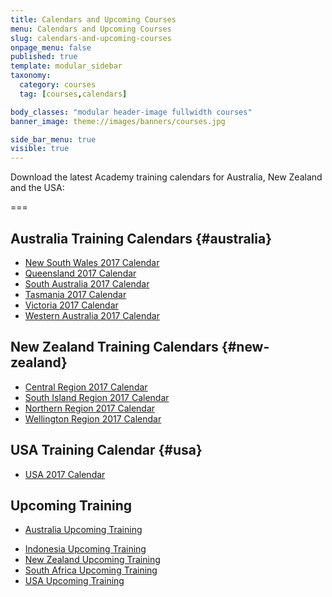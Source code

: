 ```yaml
---
title: Calendars and Upcoming Courses
menu: Calendars and Upcoming Courses
slug: calendars-and-upcoming-courses
onpage_menu: false
published: true
template: modular_sidebar
taxonomy:
  category: courses
  tag: [courses,calendars]

body_classes: "modular header-image fullwidth courses"
banner_image: theme://images/banners/courses.jpg

side_bar_menu: true
visible: true
---
```


Download the latest Academy training calendars for Australia, New Zealand and the USA:

===

## Australia Training Calendars {#australia}
* [New South Wales 2017 Calendar](_calendars/2017/NSW-Training-Calendar-2017.pdf)
* [Queensland 2017 Calendar](_calendars/2017/QLD-Training-Calendar-2017.pdf)
* [South Australia 2017 Calendar](_calendars/2017/SA-Training-Calendar-2017.pdf)
* [Tasmania 2017 Calendar](_calendars/2017/TAS-Training-Calendar-2017.pdf)
* [Victoria 2017 Calendar](_calendars/2017/Vic-Training-Calendar-2017.pdf)
* [Western Australia 2017 Calendar](_calendars/2017/WA-Training-Calendar-2017.pdf)

## New Zealand Training Calendars {#new-zealand}
<!--* Check [New Zealand Upcoming Training](http://one.harcourts.co.nz/academy/UpcomingCourses.aspx)-->
* [Central Region 2017 Calendar](_calendars/2017/NZ-Central-Training-Calendar-2017.pdf)
* [South Island Region 2017 Calendar](_calendars/2017/NZ-South-Island-Training-Calendar-2017.pdf)
* [Northern Region 2017 Calendar](_calendars/2017/NZ-Northern-Training-Calendar-2017.pdf)
* [Wellington Region 2017 Calendar](_calendars/2017/NZ-Wellington-Training-Calendar-2017.pdf)

## USA Training Calendar {#usa}
* [USA 2017 Calendar](_calendars/2017/USA-Training-Calendar-2017.pdf)

## Upcoming Training
* [Australia Upcoming Training](http://one.harcourts.com.au/academy/UpcomingCourses.aspx)
<!-- * [China Upcoming Training](http://one.harcourts.cn/academy/UpcomingCourses.aspx) -->
* [Indonesia Upcoming Training](http://one.harcourts.co.id/academy/UpcomingCourses.aspx)
* [New Zealand Upcoming Training](http://one.harcourts.co.nz/academy/UpcomingCourses.aspx)
* [South Africa Upcoming Training](http://one.harcourts.co.za/academy/UpcomingCourses.aspx)
* [USA Upcoming Training](http://one.harcourtsusa.com/academy/UpcomingCourses.aspx)
